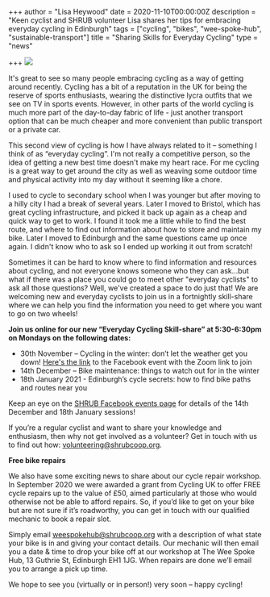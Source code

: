 +++
author = "Lisa Heywood"
date = 2020-11-10T00:00:00Z
description = "Keen cyclist and SHRUB volunteer Lisa shares her tips for embracing everyday cycling in Edinburgh"
tags = ["cycling", "bikes", "wee-spoke-hub", "sustainable-transport"]
title = "Sharing Skills for Everyday Cycling"
type = "news"

+++
![](https://res.cloudinary.com/shrub-co-op/image/upload/v1605029458/shrubcoop.org/media/everyday_cycling_skillshare_zaluv2.png)

It's great to see so many people embracing cycling as a way of getting around recently. Cycling has a bit of a reputation in the UK for being the reserve of sports enthusiasts, wearing the distinctive lycra outfits that we see on TV in sports events. However, in other parts of the world cycling is much more part of the day-to-day fabric of life - just another transport option that can be much cheaper and more convenient than public transport or a private car.

This second view of cycling is how I have always related to it – something I think of as “everyday cycling”. I'm not really a competitive person, so the idea of getting a new best time doesn't make my heart race. For me cycling is a great way to get around the city as well as weaving some outdoor time and physical activity into my day without it seeming like a chore.

I used to cycle to secondary school when I was younger but after moving to a hilly city I had a break of several years. Later I moved to Bristol, which has great cycling infrastructure, and picked it back up again as a cheap and quick way to get to work. I found it took me a little while to find the best route, and where to find out information about how to store and maintain my bike. Later I moved to Edinburgh and the same questions came up once again. I didn't know who to ask so I ended up working it out from scratch!

Sometimes it can be hard to know where to find information and resources about cycling, and not everyone knows someone who they can ask...but what if there was a place you could go to meet other "everyday cyclists" to ask all those questions? Well, we've created a space to do just that! We are welcoming new and everyday cyclists to join us in a fortnightly skill-share where we can help you find the information you need to get where you want to go on two wheels!

**Join us online for our new “Everyday Cycling Skill-share” at 5:30-6:30pm on Mondays on the following dates:**

* 30th November – Cycling in the winter: don’t let the weather get you down! [Here's the link](https://www.facebook.com/events/4916482358369432/) to the Facebook event with the Zoom link to join
* 14th December – Bike maintenance: things to watch out for in the winter
* 18th January 2021 - Edinburgh’s cycle secrets: how to find bike paths and routes near you

Keep an eye on the [SHRUB Facebook events page](https://www.facebook.com/shrubcoop/events/?ref=page_internal) for details of the 14th December and 18th January sessions!

If you’re a regular cyclist and want to share your knowledge and enthusiasm, then why not get involved as a volunteer? Get in touch with us to find out how: volunteering@shrubcoop.org.

**Free bike repairs**

We also have some exciting news to share about our cycle repair workshop. In September 2020 we were awarded a grant from Cycling UK to offer FREE cycle repairs up to the value of £50, aimed particularly at those who would otherwise not be able to afford repairs. So, if you’d like to get on your bike but are not sure if it’s roadworthy, you can get in touch with our qualified mechanic to book a repair slot.

Simply email weespokehub@shrubcoop.org with a description of what state your bike is in and giving your contact details. Our mechanic will then email you a date & time to drop your bike off at our workshop at The Wee Spoke Hub, 13 Guthrie St, Edinburgh EH1 1JG. When repairs are done we’ll email you to arrange a pick up time.

We hope to see you (virtually or in person!) very soon – happy cycling!